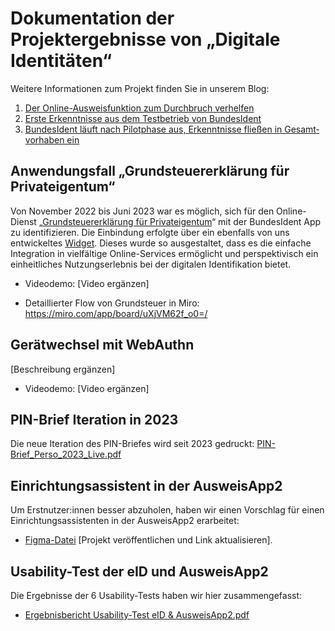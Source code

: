 # Dokumentation der Projektergebnisse von „Digitale Identitäten“
Weitere Informationen zum Projekt finden Sie in unserem Blog:
1. [Der Online-Ausweisfunktion zum Durchbruch verhelfen](https://digitalservice.bund.de/blog/projekt-digitale-identitaeten)
2. [Erste Erkenntnisse aus dem Testbetrieb von BundesIdent](https://digitalservice.bund.de/blog/testbetrieb-von-bundesident)
3. [BundesIdent läuft nach Pilotphase aus, Er­kennt­nisse fließen in Gesamt­vor­haben ein](https://digitalservice.bund.de/blog/digitale-identitaeten-bundesident-laeuft-nach-pilotphase-aus-erkenntnisse-fliessen-in-gesamtvorhaben-ein)
## Anwendungsfall „Grundsteuererklärung für Privateigentum“
Von November 2022 bis Juni 2023 war es möglich, sich für den Online-Dienst „[Grundsteuererklärung für Privateigentum](https://www.grundsteuererklaerung-fuer-privateigentum.de/)“ mit der BundesIdent App zu identifizieren. Die Einbindung erfolgte über ein ebenfalls von uns entwickeltes [Widget](https://digitalservice.bund.de/glossar#widget). Dieses wurde so ausgestaltet, dass es die einfache Integration in vielfältige Online-Services ermöglicht und perspektivisch ein einheitliches Nutzungserlebnis bei der digitalen Identifikation bietet.

- Videodemo: [Video ergänzen]

- Detaillierter Flow von Grundsteuer in Miro: https://miro.com/app/board/uXjVM62f_o0=/
## Gerätwechsel mit WebAuthn
[Beschreibung ergänzen]
- Videodemo: [Video ergänzen]

## PIN-Brief Iteration in 2023
Die neue Iteration des PIN-Briefes wird seit 2023 gedruckt: [PIN-Brief_Perso_2023_Live.pdf](https://github.com/jerdesign/useid-documentation/files/11896471/PIN-Brief_Perso_2023_Live.pdf)

## Einrichtungsassistent in der AusweisApp2
Um Erstnutzer:innen besser abzuholen, haben wir einen Vorschlag für einen Einrichtungsassistenten in der AusweisApp2 erarbeitet:
- [Figma-Datei](https://www.figma.com/file/f6DoOUO7ggCYosH8jYhqD4/Onboarding-proposal-for-the-AusweisApp2?type=design&node-id=0%3A1&mode=design&t=SLxAANyPFITAt34F-1)
[Projekt veröffentlichen und Link aktualisieren].
## Usability-Test der eID und AusweisApp2
Die Ergebnisse der 6 Usability-Tests haben wir hier zusammengefasst:
- [Ergebnisbericht Usability-Test eID & AusweisApp2.pdf](https://github.com/jerdesign/useid-documentation/files/11896120/Ergebnisbericht.Usability-Test.eID.AusweisApp2.pdf)
